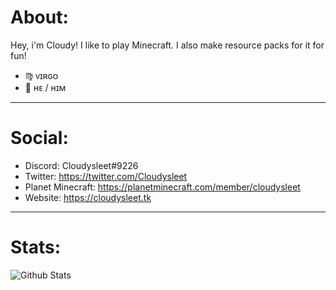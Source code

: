 # About:
Hey, i'm Cloudy! I like to play Minecraft. I also make resource packs for it for fun!
- ♍︎ ᴠɪʀɢᴏ
- 👦 ʜᴇ / ʜɪᴍ

---

# Social:
- Discord: Cloudysleet#9226
- Twitter: https://twitter.com/Cloudysleet
- Planet Minecraft: https://planetminecraft.com/member/cloudysleet
- Website: https://cloudysleet.tk

---

# Stats:
![Github Stats](https://github-readme-stats.vercel.app/api?username=cloudysleet&&show_icons=true&title_color=a1e2fb&hide_rank=true&icon_color=00b8ff&text_color=d7f4ff&bg_color=001756 "GitHub Stats")
